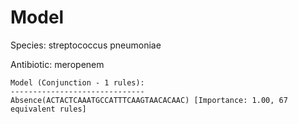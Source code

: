 
# Model

Species: streptococcus pneumoniae

Antibiotic: meropenem

```
Model (Conjunction - 1 rules):
------------------------------
Absence(ACTACTCAAATGCCATTTCAAGTAACACAAC) [Importance: 1.00, 67 equivalent rules]

```

